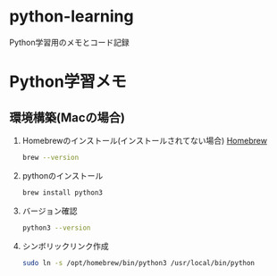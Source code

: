 # python-learning
Python学習用のメモとコード記録

# Python学習メモ

## 環境構築(Macの場合)

1. Homebrewのインストール(インストールされてない場合)
[Homebrew](https://brew.sh/ja/)
    ```bash
    brew --version
    ```

2. pythonのインストール
    ```bash
    brew install python3
    ```

3. バージョン確認
    ```bash
    python3 --version
    ```
4. シンボリックリンク作成
    ```bash
    sudo ln -s /opt/homebrew/bin/python3 /usr/local/bin/python
    ```
